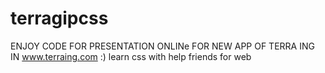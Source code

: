# terragipcss
ENJOY CODE FOR PRESENTATION ONLINe FOR NEW APP OF TERRA ING IN www.terraing.com :) learn css with help friends for web
